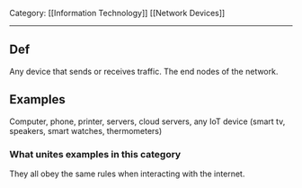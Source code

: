 Category: [[Information Technology]] [[Network Devices]]
___
## Def
Any device that sends or receives traffic. 
The end nodes of the network. 
## Examples
Computer, phone, printer, servers, cloud servers, any IoT device (smart tv, speakers, smart watches, thermometers)

### What unites examples in this category
They all obey the same rules when interacting with the internet. 
